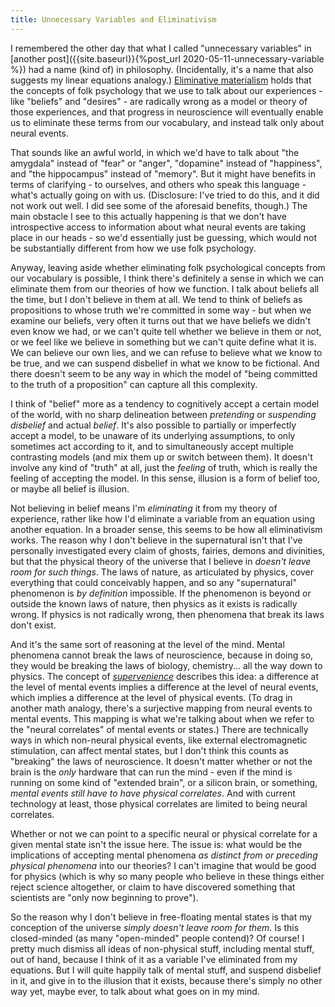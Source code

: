 ```yaml
---
title: Unnecessary Variables and Eliminativism
---
```


I remembered the other day that what I called "unnecessary variables" in [another post]({{site.baseurl}}{%post_url 2020-05-11-unnecessary-variable %}) had a name (kind of) in philosophy. (Incidentally, it's a name that also suggests my linear equations analogy.) [Eliminative materialism](https://plato.stanford.edu/entries/materialism-eliminative/) holds that the concepts of folk psychology that we use to talk about our experiences - like "beliefs" and "desires" - are radically wrong as a model or theory of those experiences, and that progress in neuroscience will eventually enable us to eliminate these terms from our vocabulary, and instead talk only about neural events.

<!--more-->

That sounds like an awful world, in which we'd have to talk about "the amygdala" instead of "fear" or "anger", "dopamine" instead of "happiness", and "the hippocampus" instead of "memory". But it might have benefits in terms of clarifying - to ourselves, and others who speak this language - what's actually going on with us. (Disclosure: I've tried to do this, and it did not work out well. I did see some of the aforesaid benefits, though.) The main obstacle I see to this actually happening is that we don't have introspective access to information about what neural events are taking place in our heads - so we'd essentially just be guessing, which would not be substantially different from how we use folk psychology.

Anyway, leaving aside whether eliminating folk psychological concepts from our vocabulary is possible, I think there's definitely a sense in which we can eliminate them from our theories of how we function. I talk about beliefs all the time, but I don't believe in them at all. We tend to think of beliefs as propositions to whose truth we're committed in some way - but when we examine our beliefs, very often it turns out that we have beliefs we didn't even know we had, or we can't quite tell whether we believe in them or not, or we feel like we believe in something but we can't quite define what it is. We can believe our own lies, and we can refuse to believe what we know to be true, and we can suspend disbelief in what we know to be fictional. And there doesn't seem to be any way in which the model of "being committed to the truth of a proposition" can capture all this complexity.

I think of "belief" more as a tendency to cognitively accept a certain model of the world, with no sharp delineation between *pretending* or *suspending disbelief* and actual *belief*. It's also possible to partially or imperfectly accept a model, to be unaware of its underlying assumptions, to only sometimes act according to it, and to simultaneously accept multiple contrasting models (and mix them up or switch between them). It doesn't involve any kind of "truth" at all, just the *feeling* of truth, which is really the feeling of accepting the model. In this sense, illusion is a form of belief too, or maybe all belief is illusion.

Not believing in belief means I'm *eliminating* it from my theory of experience, rather like how I'd eliminate a variable from an equation using another equation. In a broader sense, this seems to be how all eliminativism works. The reason why I don't believe in the supernatural isn't that I've personally investigated every claim of ghosts, fairies, demons and divinities, but that the physical theory of the universe that I believe in *doesn't leave room for such things*. The laws of nature, as articulated by physics, cover everything that could conceivably happen, and so any "supernatural" phenomenon is *by definition* impossible. If the phenomenon is beyond or outside the known laws of nature, then physics as it exists is radically wrong. If physics is not radically wrong, then phenomena that break its laws don't exist.

And it's the same sort of reasoning at the level of the mind. Mental phenomena cannot break the laws of neuroscience, because in doing so, they would be breaking the laws of biology, chemistry... all the way down to physics. The concept of [*supervenience*](https://plato.stanford.edu/entries/supervenience/) describes this idea: a difference at the level of mental events implies a difference at the level of neural events, which implies a difference at the level of physical events. (To drag in another math analogy, there's a surjective mapping from neural events to mental events. This mapping is what we're talking about when we refer to the "neural correlates" of mental events or states.) There are technically ways in which non-neural physical events, like external electromagnetic stimulation, can affect mental states, but I don't think this counts as "breaking" the laws of neuroscience. It doesn't matter whether or not the brain is the *only* hardware that can run the mind - even if the mind is running on some kind of "extended brain", or a silicon brain, or something, *mental events still have to have physical correlates*. And with current technology at least, those physical correlates are limited to being neural correlates.

Whether or not we can point to a specific neural or physical correlate for a given mental state isn't the issue here. The issue is: what would be the implications of accepting mental phenomena *as distinct from or preceding physical phenomena* into our theories? I can't imagine that would be good for physics (which is why so many people who believe in these things either reject science altogether, or claim to have discovered something that scientists are "only now beginning to prove").

So the reason why I don't believe in free-floating mental states is that my conception of the universe *simply doesn't leave room for them*. Is this closed-minded (as many "open-minded" people contend)? Of course! I pretty much dismiss all ideas of non-physical stuff, including mental stuff, out of hand, because I think of it as a variable I've eliminated from my equations. But I will quite happily talk of mental stuff, and suspend disbelief in it, and give in to the illusion that it exists, because there's simply no other way yet, maybe ever, to talk about what goes on in my mind.